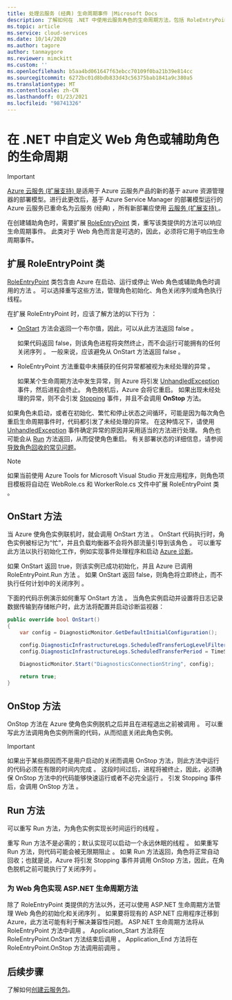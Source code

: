 ```yaml
---
title: 处理云服务 (经典) 生命周期事件 |Microsoft Docs
description: 了解如何在 .NET 中使用云服务角色的生命周期方法，包括 RoleEntryPoint，它提供了用于响应生命周期事件的方法。
ms.topic: article
ms.service: cloud-services
ms.date: 10/14/2020
ms.author: tagore
author: tanmaygore
ms.reviewer: mimckitt
ms.custom: ''
ms.openlocfilehash: b5aa4bd061647f63ebcc70109f0ba21b39e814cc
ms.sourcegitcommit: 6272bc01d8bdb833d43c56375bab1841a9c380a5
ms.translationtype: MT
ms.contentlocale: zh-CN
ms.lasthandoff: 01/23/2021
ms.locfileid: "98741326"
---
```

# <a name="customize-the-lifecycle-of-a-web-or-worker-role-in-net"></a>在 .NET 中自定义 Web 角色或辅助角色的生命周期

> [!IMPORTANT]
> [Azure 云服务 (扩展支持) ](../cloud-services-extended-support/overview.md) 是适用于 Azure 云服务产品的新的基于 azure 资源管理器的部署模型。进行此更改后，基于 Azure Service Manager 的部署模型运行的 Azure 云服务已重命名为云服务 (经典) ，所有新部署应使用 [云服务 (扩展支持) ](../cloud-services-extended-support/overview.md)。

在创建辅助角色时，需要扩展 [RoleEntryPoint](/previous-versions/azure/reference/ee758619(v=azure.100)) 类，重写该类提供的方法可以响应生命周期事件。 此类对于 Web 角色而言是可选的，因此，必须将它用于响应生命周期事件。

## <a name="extend-the-roleentrypoint-class"></a>扩展 RoleEntryPoint 类
[RoleEntryPoint](/previous-versions/azure/reference/ee758619(v=azure.100)) 类包含由 Azure 在启动、运行或停止 Web 角色或辅助角色时调用的方法    。 可以选择重写这些方法，管理角色初始化、角色关闭序列或角色执行线程。 

在扩展 RoleEntryPoint 时，应该了解方法的以下行为  ：

* [OnStart](/previous-versions/azure/reference/ee772851(v=azure.100)) 方法会返回一个布尔值，因此，可以从此方法返回 false  。
  
   如果代码返回 false，则该角色进程将突然终止，而不会运行可能拥有的任何关闭序列  。 一般来说，应该避免从 OnStart 方法返回 false   。
* RoleEntryPoint 方法重载中未捕获的任何异常都被视为未经处理的异常  。
  
   如果某个生命周期方法中发生异常，则 Azure 将引发 [UnhandledException](/dotnet/api/system.appdomain.unhandledexception) 事件，然后进程会终止。 角色脱机后，Azure 会将它重启。 如果出现未经处理的异常，则不会引发 [Stopping](/previous-versions/azure/reference/ee758136(v=azure.100)) 事件，并且不会调用 **OnStop** 方法。

如果角色未启动，或者在初始化、繁忙和停止状态之间循环，可能是因为每次角色重启生命周期事件时，代码都引发了未经处理的异常。 在这种情况下，请使用 [UnhandledException](/dotnet/api/system.appdomain.unhandledexception) 事件确定异常的原因并采用适当的方法进行处理。 角色也可能会从 [Run](/previous-versions/azure/reference/ee772746(v=azure.100)) 方法返回，从而促使角色重启。 有关部署状态的详细信息，请参阅[导致角色回收的常见问题](cloud-services-troubleshoot-common-issues-which-cause-roles-recycle.md)。

> [!NOTE]
> 如果当前使用 Azure Tools for Microsoft Visual Studio 开发应用程序，则角色项目模板将自动在 WebRole.cs 和 WorkerRole.cs 文件中扩展 RoleEntryPoint 类     。
> 
> 

## <a name="onstart-method"></a>OnStart 方法
当 Azure 使角色实例联机时，就会调用 OnStart 方法  。 OnStart 代码执行时，角色实例被标记为“忙”，并且负载均衡器不会将外部流量引导到该角色  。 可以重写此方法以执行初始化工作，例如实现事件处理程序和启动 [Azure 诊断](cloud-services-how-to-monitor.md)。

如果 OnStart 返回 true，则该实例已成功初始化，并且 Azure 已调用 RoleEntryPoint.Run 方法    。 如果 OnStart 返回 false，则角色将立即终止，而不执行任何计划中的关闭序列   。

下面的代码示例演示如何重写 OnStart 方法  。 当角色实例启动并设置将日志记录数据传输到存储帐户时，此方法将配置并启动诊断监视器：

```csharp
public override bool OnStart()
{
    var config = DiagnosticMonitor.GetDefaultInitialConfiguration();

    config.DiagnosticInfrastructureLogs.ScheduledTransferLogLevelFilter = LogLevel.Error;
    config.DiagnosticInfrastructureLogs.ScheduledTransferPeriod = TimeSpan.FromMinutes(5);

    DiagnosticMonitor.Start("DiagnosticsConnectionString", config);

    return true;
}
```

## <a name="onstop-method"></a>OnStop 方法
OnStop 方法在 Azure 使角色实例脱机之后并且在进程退出之前被调用  。 可以重写此方法调用角色实例所需的代码，从而彻底关闭此角色实例。

> [!IMPORTANT]
> 如果出于某些原因而不是用户启动的关闭而调用 OnStop 方法，则此方法中运行的代码必须在有限的时间内完成  。 这段时间过后，进程将被终止，因此，必须确保 OnStop 方法中的代码能够快速运行或者不必完全运行  。 引发 Stopping 事件后，会调用 OnStop 方法   。
> 
> 

## <a name="run-method"></a>Run 方法
可以重写 Run 方法，为角色实例实现长时间运行的线程  。

重写 Run 方法不是必需的；默认实现可以启动一个永远休眠的线程  。 如果重写 Run 方法，则代码可能会被无限期阻止  。 如果 Run 方法返回，角色将正常自动回收；也就是说，Azure 将引发 Stopping 事件并调用 OnStop 方法，因此，在角色脱机之前可能执行了关闭序列    。

### <a name="implementing-the-aspnet-lifecycle-methods-for-a-web-role"></a>为 Web 角色实现 ASP.NET 生命周期方法
除了 RoleEntryPoint 类提供的方法以外，还可以使用 ASP.NET 生命周期方法管理 Web 角色的初始化和关闭序列  。 如果要将现有的 ASP.NET 应用程序迁移到 Azure，此方法可能有利于解决兼容性问题。 ASP.NET 生命周期方法将从 RoleEntryPoint 方法中调用  。 Application\_Start 方法将在 RoleEntryPoint.OnStart 方法结束后调用   。 Application\_End 方法将在 RoleEntryPoint.OnStop 方法调用前调用   。

## <a name="next-steps"></a>后续步骤
了解如何[创建云服务包](cloud-services-model-and-package.md)。




